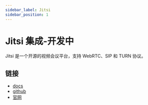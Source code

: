 ```yaml
---
sidebar_label: Jitsi
sidebar_position: 1
---
```


# Jitsi 集成-开发中

Jitsi 是一个开源的视频会议平台，支持 WebRTC、SIP 和 TURN 协议。

## 链接

- [docs](https://jitsi.github.io/handbook/docs/intro)
- [github](https://github.com/jitsi/jitsi-meet)
- [官网](https://jitsi.org/jitsi-meet/)
